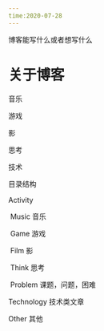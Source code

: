 ```yaml
---
time:2020-07-28
---
```


博客能写什么或者想写什么



# 关于博客

音乐

游戏

影

思考

技术



目录结构

Activity

​		Music 音乐

​		Game 游戏

​		Film 影

​		Think 思考

​					Problem 课题，问题，困难

Technology  技术类文章

Other  其他

